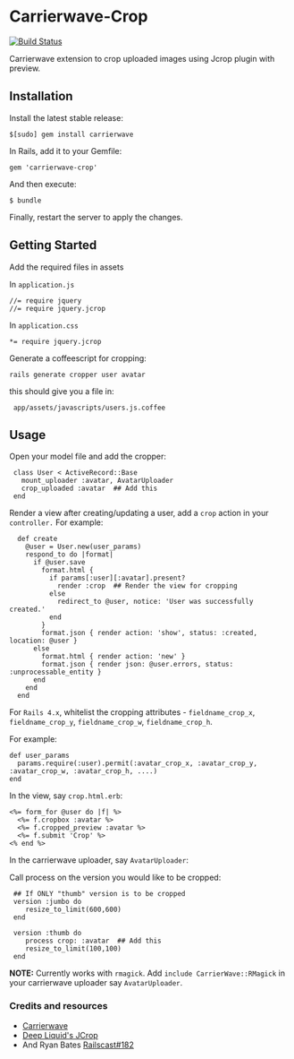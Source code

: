 # Carrierwave-Crop

[![Build Status](https://travis-ci.org/kirtithorat/carrierwave-crop.svg?branch=master)](https://travis-ci.org/kirtithorat/carrierwave-crop)

Carrierwave extension to crop uploaded images using Jcrop plugin with preview.

## Installation

Install the latest stable release:

    $[sudo] gem install carrierwave

In Rails, add it to your Gemfile:

    gem 'carrierwave-crop'

And then execute:

    $ bundle

Finally, restart the server to apply the changes.

## Getting Started

Add the required files in assets

In  `application.js`

    //= require jquery
    //= require jquery.jcrop

In  `application.css`

    *= require jquery.jcrop

Generate a coffeescript for cropping:

    rails generate cropper user avatar

 this should give you a file in:
 
     app/assets/javascripts/users.js.coffee    

## Usage

Open your model file and add the cropper:

     class User < ActiveRecord::Base
       mount_uploader :avatar, AvatarUploader
       crop_uploaded :avatar  ## Add this
     end        

Render a view after creating/updating a user, add a `crop` action in your `controller.` For example:

      def create
        @user = User.new(user_params)
        respond_to do |format|
          if @user.save
            format.html {
              if params[:user][:avatar].present?
                render :crop  ## Render the view for cropping
              else
                redirect_to @user, notice: 'User was successfully created.'
              end
            }
            format.json { render action: 'show', status: :created, location: @user }
          else
            format.html { render action: 'new' }
            format.json { render json: @user.errors, status: :unprocessable_entity }
          end
        end
      end    

For `Rails 4.x`, whitelist the cropping attributes - `fieldname_crop_x`, `fieldname_crop_y`, `fieldname_crop_w`, `fieldname_crop_h`. 

For example:

    def user_params
      params.require(:user).permit(:avatar_crop_x, :avatar_crop_y, :avatar_crop_w, :avatar_crop_h, ....)
    end


In the view, say `crop.html.erb`:

    <%= form_for @user do |f| %>
      <%= f.cropbox :avatar %>
      <%= f.cropped_preview :avatar %>
      <%= f.submit 'Crop' %>
    <% end %>

In the carrierwave uploader, say `AvatarUploader`:

Call process on the version you would like to be cropped:

     ## If ONLY "thumb" version is to be cropped
     version :jumbo do
        resize_to_limit(600,600)
     end

     version :thumb do
        process crop: :avatar  ## Add this
        resize_to_limit(100,100)
     end      


**NOTE:** Currently works with `rmagick`.  Add `include CarrierWave::RMagick` in your carrierwave uploader say `AvatarUploader`.

### Credits and resources
* [Carrierwave](https://github.com/carrierwaveuploader/carrierwave)
* [Deep Liquid's JCrop](http://deepliquid.com/content/Jcrop.html)
* And Ryan Bates [Railscast#182](http://railscasts.com/episodes/182-cropping-images/)

